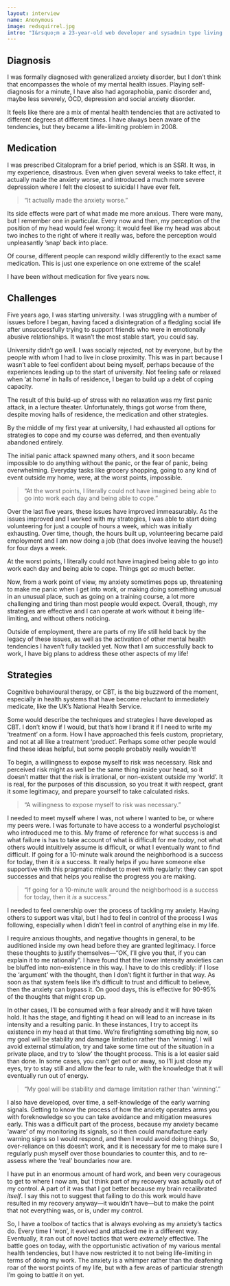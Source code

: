```yaml
---
layout: interview
name: Anonymous
image: redsquirrel.jpg
intro: "I&rsquo;m a 23-year-old web developer and sysadmin type living in a mystery location somewhere in the UK."
---
```


## Diagnosis

I was formally diagnosed with generalized anxiety disorder, but I don&rsquo;t think that encompasses the whole of my mental health issues. Playing self-diagnosis for a minute, I have also had agoraphobia, panic disorder and, maybe less severely, OCD, depression and social anxiety disorder. 

It feels like there are a mix of mental health tendencies that are activated to different degrees at different times. I have always been aware of the tendencies, but they became a life-limiting problem in 2008.

## Medication

I was prescribed Citalopram for a brief period, which is an SSRI. It was, in my experience, disastrous. Even when given several weeks to take effect, it actually made the anxiety worse, and introduced a much more severe depression where I felt the closest to suicidal I have ever felt.

> &ldquo;It actually made the anxiety worse.&rdquo;

Its side effects were part of what made me more anxious. There were many, but I remember one in particular. Every now and then, my perception of the position of my head would feel wrong: it would feel like my head was about two inches to the right of where it really was, before the perception would unpleasantly &rsquo;snap&rsquo; back into place.

Of course, different people can respond wildly differently to the exact same medication. This is just one experience on one extreme of the scale!

I have been without medication for five years now.

## Challenges

Five years ago, I was starting university. I was struggling with a number of issues before I began, having faced a disintegration of a fledgling social life after unsuccessfully trying to support friends who were in emotionally abusive relationships. It wasn&rsquo;t the most stable start, you could say.

University didn&rsquo;t go well. I was socially rejected, not by everyone, but by the people with whom I had to live in close proximity. This was in part because I wasn&rsquo;t able to feel confident about being myself, perhaps because of the experiences leading up to the start of university. Not feeling safe or relaxed when &lsquo;at home&rsquo; in halls of residence, I began to build up a debt of coping capacity.

The result of this build-up of stress with no relaxation was my first panic attack, in a lecture theater. Unfortunately, things got worse from there, despite moving halls of residence, the medication and other strategies. 

By the middle of my first year at university, I had exhausted all options for strategies to cope and my course was deferred, and then eventually abandoned entirely. 

The initial panic attack spawned many others, and it soon became impossible to do anything without the panic, or the fear of panic, being overwhelming. Everyday tasks like grocery shopping, going to any kind of event outside my home, were, at the worst points, impossible.

> &ldquo;At the worst points, I literally could not have imagined being able to go into work each day and being able to cope.&rdquo;

Over the last five years, these issues have improved immeasurably. As the issues improved and I worked with my strategies, I was able to start doing volunteering for just a couple of hours a week, which was initially exhausting. Over time, though, the hours built up, volunteering became paid employment and I am now doing a job (that does involve leaving the house!) for four days a week. 

At the worst points, I literally could not have imagined being able to go into work each day and being able to cope. Things got _so_ much better.

Now, from a work point of view, my anxiety sometimes pops up, threatening to make me panic when I get into work, or making doing something unusual in an unusual place, such as going on a training course, a lot more challenging and tiring than most people would expect. Overall, though, my strategies are effective and I can operate at work without it being life-limiting, and without others noticing.

Outside of employment, there are parts of my life still held back by the legacy of these issues, as well as the activation of other mental health tendencies I haven&rsquo;t fully tackled yet. Now that I am successfully back to work, I have big plans to address these other aspects of my life!

## Strategies

Cognitive behavioural therapy, or CBT, is the big buzzword of the moment, especially in health systems that have become reluctant to immediately medicate, like the UK&rsquo;s National Health Service.

Some would describe the techniques and strategies I have developed as CBT. I don&rsquo;t know if I would, but that&rsquo;s how I brand it if I need to write my &lsquo;treatment&rsquo; on a form. How I have approached this feels custom, proprietary, and not at all like a treatment &lsquo;product&rsquo;. Perhaps some other people would find these ideas helpful, but some people probably really wouldn&rsquo;t!

To begin, a willingness to expose myself to risk was necessary. Risk and perceived risk might as well be the same thing inside your head, so it doesn&rsquo;t matter that the risk is irrational, or non-existent outside my &lsquo;world&rsquo;. It is real, for the purposes of this discussion, so you treat it with respect, grant it some legitimacy, and prepare yourself to take calculated risks.

> &ldquo;A willingness to expose myself to risk was necessary.&rdquo;

I needed to meet myself where I was, not where I wanted to be, or where my peers were. I was fortunate to have access to a wonderful psychologist who introduced me to this. My frame of reference for what success is and what failure is has to take account of what is difficult for me _today_, not what others would intuitively assume is difficult, or what I eventually want to find difficult. If going for a 10-minute walk around the neighborhood is a success for today, then it _is_ a success. It really helps if you have someone else supportive with this pragmatic mindset to meet with regularly: they can spot successes and that helps you realise the progress you are making.

> &ldquo;If going for a 10-minute walk around the neighborhood is a success for today, then it _is_ a success.&rdquo;

I needed to feel ownership over the process of tackling my anxiety. Having others to support was vital, but I had to feel in control of the process I was following, especially when I didn&rsquo;t feel in control of anything else in my life.

I require anxious thoughts, and negative thoughts in general, to be auditioned inside my own head before they are granted legitimacy. I force these thoughts to justify themselves&mdash;&ldquo;OK, I&rsquo;ll give you that, if you can explain it to me rationally&rdquo;. I have found that the lower intensity anxieties can be bluffed into non-existence in this way. I have to do this credibly: if I lose the &lsquo;argument&rsquo; with the thought, then I don&rsquo;t fight it further in that way. As soon as that system feels like it&rsquo;s difficult to trust and difficult to believe, then the anxiety can bypass it. On good days, this is effective for 90-95% of the thoughts that might crop up.

In other cases, I&rsquo;ll be consumed with a fear already and it will have taken hold. It has the stage, and fighting it head on will lead to an increase in its intensity and a resulting panic. In these instances, I try to accept its existence in my head at that time. We&rsquo;re firefighting something big now, so my goal will be stability and damage limitation rather than &lsquo;winning&rsquo;. I will avoid external stimulation, try and take some time out of the situation in a private place, and try to &lsquo;slow&rsquo; the thought process. This is a lot easier said than done. In some cases, you can&rsquo;t get out or away, so I&rsquo;ll just close my eyes, try to stay still and allow the fear to rule, with the knowledge that it will eventually run out of energy.

> &ldquo;My goal will be stability and damage limitation rather than &lsquo;winning&rsquo;.&rdquo;

I also have developed, over time, a self-knowledge of the early warning signals. Getting to know the process of how the anxiety operates arms you with foreknowledge so you can take avoidance and mitigation measures early. This was a difficult part of the process, because my anxiety became &lsquo;aware&rsquo; of my monitoring its signals, so it then could manufacture early warning signs so I would respond, and then I would avoid doing things. So, over-reliance on this doesn&rsquo;t work, and it is necessary for me to make sure I regularly push myself over those boundaries to counter this, and to re-assess where the &lsquo;real&rsquo; boundaries now are.

I have put in an enormous amount of hard work, and been very courageous to get to where I now am, but I think part of my recovery was actually out of my control. A part of it was that I got better because my brain recalibrated _itself_. I say this not to suggest that failing to do this work would have resulted in my recovery anyway&mdash;it wouldn&rsquo;t have&mdash;but to make the point that not everything was, or is, under my control.

So, I have a toolbox of tactics that is always evolving as my anxiety&rsquo;s tactics do. Every time I &lsquo;won&rsquo;, it evolved and attacked me in a different way. Eventually, it ran out of novel tactics that were _extremely_ effective. The battle goes on today, with the opportunistic activation of my various mental health tendencies, but I have now restricted it to not being life-limiting in terms of doing my work. The anxiety is a whimper rather than the deafening roar of the worst points of my life, but with a few areas of particular strength I&rsquo;m going to battle it on yet. 
